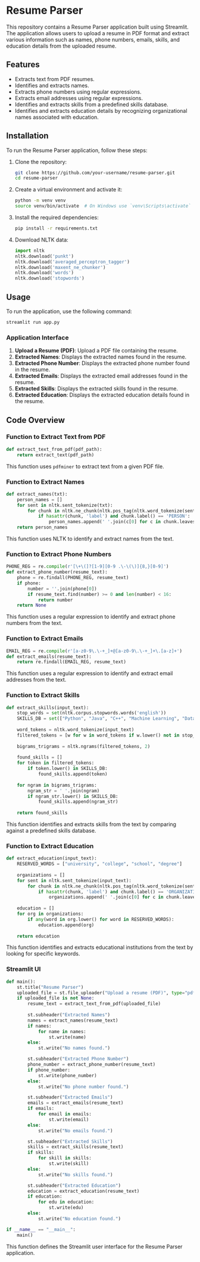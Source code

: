 # Resume Parser

This repository contains a Resume Parser application built using Streamlit. The application allows users to upload a resume in PDF format and extract various information such as names, phone numbers, emails, skills, and education details from the uploaded resume.

## Features

- Extracts text from PDF resumes.
- Identifies and extracts names.
- Extracts phone numbers using regular expressions.
- Extracts email addresses using regular expressions.
- Identifies and extracts skills from a predefined skills database.
- Identifies and extracts education details by recognizing organizational names associated with education.

## Installation

To run the Resume Parser application, follow these steps:

1. Clone the repository:
    ```bash
    git clone https://github.com/your-username/resume-parser.git
    cd resume-parser
    ```

2. Create a virtual environment and activate it:
    ```bash
    python -m venv venv
    source venv/bin/activate  # On Windows use `venv\Scripts\activate`
    ```

3. Install the required dependencies:
    ```bash
    pip install -r requirements.txt
    ```

4. Download NLTK data:
    ```python
    import nltk
    nltk.download('punkt')
    nltk.download('averaged_perceptron_tagger')
    nltk.download('maxent_ne_chunker')
    nltk.download('words')
    nltk.download('stopwords')
    ```

## Usage

To run the application, use the following command:
```bash
streamlit run app.py
```

### Application Interface

1. **Upload a Resume (PDF)**: Upload a PDF file containing the resume.
2. **Extracted Names**: Displays the extracted names found in the resume.
3. **Extracted Phone Number**: Displays the extracted phone number found in the resume.
4. **Extracted Emails**: Displays the extracted email addresses found in the resume.
5. **Extracted Skills**: Displays the extracted skills found in the resume.
6. **Extracted Education**: Displays the extracted education details found in the resume.

## Code Overview

### Function to Extract Text from PDF
```python
def extract_text_from_pdf(pdf_path):
    return extract_text(pdf_path)
```
This function uses `pdfminer` to extract text from a given PDF file.

### Function to Extract Names
```python
def extract_names(txt):
    person_names = []
    for sent in nltk.sent_tokenize(txt):
        for chunk in nltk.ne_chunk(nltk.pos_tag(nltk.word_tokenize(sent))):
            if hasattr(chunk, 'label') and chunk.label() == 'PERSON':
                person_names.append(' '.join(c[0] for c in chunk.leaves()))
    return person_names
```
This function uses NLTK to identify and extract names from the text.

### Function to Extract Phone Numbers
```python
PHONE_REG = re.compile(r'[\+\(]?[1-9][0-9 .\-\(\)]{8,}[0-9]')
def extract_phone_number(resume_text):
    phone = re.findall(PHONE_REG, resume_text)
    if phone:
        number = ''.join(phone[0])
        if resume_text.find(number) >= 0 and len(number) < 16:
            return number
    return None
```
This function uses a regular expression to identify and extract phone numbers from the text.

### Function to Extract Emails
```python
EMAIL_REG = re.compile(r'[a-z0-9\.\-+_]+@[a-z0-9\.\-+_]+\.[a-z]+')
def extract_emails(resume_text):
    return re.findall(EMAIL_REG, resume_text)
```
This function uses a regular expression to identify and extract email addresses from the text.

### Function to Extract Skills
```python
def extract_skills(input_text):
    stop_words = set(nltk.corpus.stopwords.words('english'))
    SKILLS_DB = set(["Python", "Java", "C++", "Machine Learning", "Data Analysis", "Data Mining", "Statistics"])
    
    word_tokens = nltk.word_tokenize(input_text)
    filtered_tokens = [w for w in word_tokens if w.lower() not in stop_words]
    
    bigrams_trigrams = nltk.ngrams(filtered_tokens, 2)
    
    found_skills = []
    for token in filtered_tokens:
        if token.lower() in SKILLS_DB:
            found_skills.append(token)
    
    for ngram in bigrams_trigrams:
        ngram_str = ' '.join(ngram)
        if ngram_str.lower() in SKILLS_DB:
            found_skills.append(ngram_str)
    
    return found_skills
```
This function identifies and extracts skills from the text by comparing against a predefined skills database.

### Function to Extract Education
```python
def extract_education(input_text):
    RESERVED_WORDS = ["university", "college", "school", "degree"]
    
    organizations = []
    for sent in nltk.sent_tokenize(input_text):
        for chunk in nltk.ne_chunk(nltk.pos_tag(nltk.word_tokenize(sent))):
            if hasattr(chunk, 'label') and chunk.label() == 'ORGANIZATION':
                organizations.append(' '.join(c[0] for c in chunk.leaves()))
    
    education = []
    for org in organizations:
        if any(word in org.lower() for word in RESERVED_WORDS):
            education.append(org)
    
    return education
```
This function identifies and extracts educational institutions from the text by looking for specific keywords.

### Streamlit UI
```python
def main():
    st.title("Resume Parser")
    uploaded_file = st.file_uploader("Upload a resume (PDF)", type="pdf")
    if uploaded_file is not None:
        resume_text = extract_text_from_pdf(uploaded_file)
        
        st.subheader("Extracted Names")
        names = extract_names(resume_text)
        if names:
            for name in names:
                st.write(name)
        else:
            st.write("No names found.")

        st.subheader("Extracted Phone Number")
        phone_number = extract_phone_number(resume_text)
        if phone_number:
            st.write(phone_number)
        else:
            st.write("No phone number found.")

        st.subheader("Extracted Emails")
        emails = extract_emails(resume_text)
        if emails:
            for email in emails:
                st.write(email)
        else:
            st.write("No emails found.")

        st.subheader("Extracted Skills")
        skills = extract_skills(resume_text)
        if skills:
            for skill in skills:
                st.write(skill)
        else:
            st.write("No skills found.")

        st.subheader("Extracted Education")
        education = extract_education(resume_text)
        if education:
            for edu in education:
                st.write(edu)
        else:
            st.write("No education found.")

if __name__ == "__main__":
    main()
```
This function defines the Streamlit user interface for the Resume Parser application.
